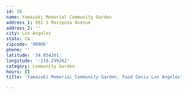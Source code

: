 ```yaml
---
id: 20
name: Yamazaki Memorial Community Garden
address_1: 961 S Mariposa Avenue
address_2: ''
city: Los Angeles
state: CA
zipcode: '90006'
phone: ''
latitude: '34.054261'
longitude: '-118.299262'
category: Community Garden
hours: []
title: 'Yamazaki Memorial Community Garden, Food Oasis Los Angeles'

---
```


